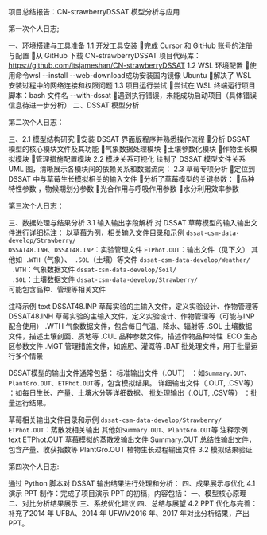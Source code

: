 项目总结报告：CN-strawberryDSSAT 模型分析与应用                         

第一次个人日志;

一、环境搭建与工具准备
1.1 开发工具安装
完成 Cursor 和 GitHub 账号的注册与配置
从 GitHub 下载 CN-strawberryDSSAT 项目代码库：https://github.com/itsjameshan/CN-strawberryDSSAT
1.2 WSL 环境配置
使用命令wsl --install --web-download成功安装国内镜像 Ubuntu
解决了 WSL 安装过程中的网络连接和权限问题
1.3 项目运行尝试
尝试在 WSL 终端运行项目脚本：bash 文件名 --with-dssat
遇到执行错误，未能成功启动项目（具体错误信息待进一步分析）
二、DSSAT 模型分析

第二次个人日志：

三、2.1 模型结构研究
安装 DSSAT 界面版程序并熟悉操作流程
分析 DSSAT 模型的核心模块文件及其功能
气象数据处理模块
土壤参数化模块
作物生长模拟模块
管理措施配置模块
2.2 模块关系可视化
绘制了 DSSAT 模型文件关系 UML 图，清晰展示各模块间的依赖关系和数据流向：
2.3 草莓专项分析
定位到 DSSAT 中与草莓生长模拟相关的输入文件
分析了草莓模型的关键参数：
品种特性参数 ，物候期划分参数
光合作用与呼吸作用参数
水分利用效率参数

第三次个人日志：

三、数据处理与结果分析
3.1 输入输出字段解析
对 DSSAT 草莓模型的输入输出文件进行详细标注：
以草莓为例，相关输入文件目录和示例
`dssat-csm-data-develop/Strawberry/`  
`DSSAT48.INH`、`DSSAT48.INP`：实验管理文件
`ETPhot.OUT`：输出文件（见下文）
其他如` .WTH`（气象）、` .SOL`（土壤）等文件
`dssat-csm-data-develop/Weather/`  
` .WTH`：气象数据文件
`dssat-csm-data-develop/Soil/`  
` .SOL`：土壤数据文件
`dssat-csm-data-develop/Strawberry/`  
 可能包含品种、管理等相关文件

注释示例
text
DSSAT48.INP    草莓实验的主输入文件，定义实验设计、作物管理等
DSSAT48.INH    草莓实验的主输入文件，定义实验设计、作物管理等（可能与INP配合使用）
 .WTH          气象数据文件，包含每日气温、降水、辐射等
 .SOL          土壤数据文件，描述土壤剖面、质地等
 .CUL          品种参数文件，描述作物品种特性
 .ECO          生态区参数文件
 .MGT          管理措施文件，如施肥、灌溉等
 .BAT          批处理文件，用于批量运行多个情景

DSSAT模型的输出文件通常包括：
标准输出文件（.OUT）  ：如`Summary.OUT`、`PlantGro.OUT`、`ETPhot.OUT`等，包含模拟结果。
详细输出文件（.OUT, .CSV等）  ：如每日生长、产量、土壤水分等详细数据。
批处理输出（.OUT, .CSV等）  ：批量运行结果。

 草莓相关输出文件目录和示例
`dssat-csm-data-develop/Strawberry/`
`ETPhot.OUT`：蒸散发相关输出
其他如`Summary.OUT`、`PlantGro.OUT`等
注释示例
text
ETPhot.OUT        草莓模拟的蒸散发输出文件
Summary.OUT       总结性输出文件，包含产量、收获指数等
PlantGro.OUT      植物生长过程输出文件
3.2 模拟结果验证

第四次个人日志:

通过 Python 脚本对 DSSAT 输出结果进行处理和分析：
四、成果展示与优化
4.1 演示 PPT 制作：完成了项目演示 PPT 的初稿，内容包括：
一、模型核心原理 
二、对比分析结果展示
三、系统优化建议
四、总结与展望
4.2 PPT 优化与完善：补充了2014 年 UFBA、2014 年 UFWM2016 年、2017 年对比分析结果，产出PPT。